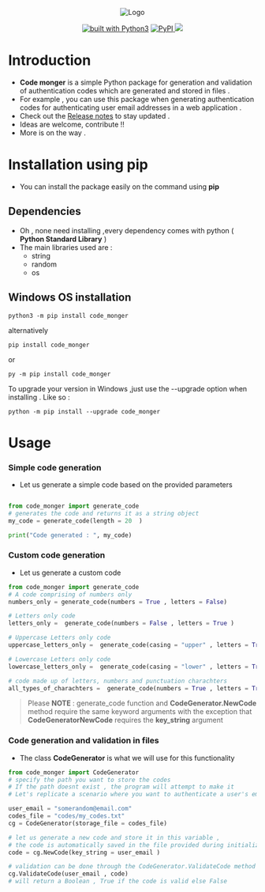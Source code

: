  
 
 
 
<p align="center">
  <img   src="https://i.ibb.co/B5ktzB6F/codemongerlogo.png" alt="Logo">
</p>

<div align="center">
<a href="https://www.python.org/"><img src="https://img.shields.io/badge/built%20with-Python3-green.svg" alt="built with Python3"></a>
		<a href="https://pepy.tech/projects/code_monger"><img src="https://static.pepy.tech/badge/code-monger" alt="PyPI">
<a href="https://github.com/victhepythonista/code_monger"><img src="https://img.shields.io/github/stars/victhepythonista/code_monger.svg?style=social&label=Stars"></a>
</div>




# Introduction

- **Code monger** is a simple Python package for generation and validation of authentication codes which are generated and stored in files . 
-  For example , you can use this package when generating authentication codes for authenticating user email addresses in a web application .
- Check out the <a href="https://github.com/victhepythonista/code_monger/blob/main/RELEASE_NOTES.md" target="_blank"> Release notes</a> to stay updated . 
- Ideas are welcome, contribute !!
- More is on the way .

# Installation using pip
- You can install the package easily on the command using **pip**

## Dependencies
- Oh , none need installing ,every dependency comes with python ( __Python Standard Library__ )
- The main libraries used are :
  - string 
  - random
  - os 

## Windows OS installation

```
python3 -m pip install code_monger

```

alternatively 

```
pip install code_monger
```

or

```
py -m pip install code_monger
```

To upgrade your version in Windows ,just use the --upgrade  option when installing . Like so :

```
python -m pip install --upgrade code_monger
```

# Usage

### Simple code generation

- Let us generate a simple code based on the provided parameters

```python

from code_monger import generate_code
# generates the code and returns it as a string object
my_code = generate_code(length = 20  )

print("Code generated : ", my_code)
```

### Custom code generation

- Let us generate a custom code 

```python
from code_monger import generate_code
# A code comprising of numbers only 
numbers_only = generate_code(numbers = True , letters = False)

# Letters only code
letters_only =  generate_code(numbers = False , letters = True )

# Uppercase Letters only code
uppercase_letters_only =  generate_code(casing = "upper" , letters = True   )

# Lowercase Letters only code
lowercase_letters_only =  generate_code(casing = "lower" , letters = True   )

# code made up of letters, numbers and punctuation charachters
all_types_of_charachters =  generate_code(numbers = True , letters = True  , punctuation_chars  = True)
```

> Please __NOTE__  :  generate_code function and __CodeGenerator.NewCode__  method require the same keyword arguments  with the exception that  __CodeGeneratorNewCode__ requires the __key_string__ argument 


### Code generation and validation in files

- The class __CodeGenerator__ is what we will use for this functionality

```python
from code_monger import CodeGenerator
# specify the path you want to store the codes 
# If the path doesnt exist , the program will attempt to make it 
# Let's replicate a scenario where you want to authenticate a user's email in a web app

user_email = "somerandom@email.com"
codes_file = "codes/my_codes.txt"
cg = CodeGenerator(storage_file = codes_file)

# let us generate a new code and store it in this variable ,
# the code is automatically saved in the file provided during initialization of CodeGenerator
code = cg.NewCode(key_string = user_email )

# validation can be done through the CodeGenerator.ValidateCode method like so:
cg.ValidateCode(user_email , code) 
# will return a Boolean , True if the code is valid else False
```

 

